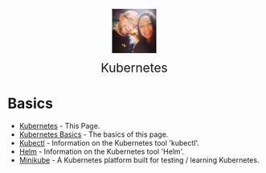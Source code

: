 <img
    src="./images/BrentAndMandi.jpg"
    width="88"
    style="display: block; width: 88px; margin: auto; margin-bottom: 1em"
/><span style="display: block; text-align: center; font-size: 1.75em;"> Kubernetes </span>

# Basics
- [Kubernetes](/operating_systems/kubernetes/) - This Page.  
- [Kubernetes Basics](/operating_systems/kubernetes/kubernetes_basics) - The basics of this page.  
- [Kubectl](/operating_systems/kubernetes/kubectl) - Information on the Kubernetes tool 'kubectl'.  
- [Helm](/operating_systems/kubernetes/helm) - Information on the Kubernetes tool 'Helm'.  
- [Minikube](/operating_systems/kubernetes/minikube) - A Kubernetes platform built for testing / learning Kubernetes.  

